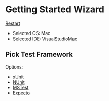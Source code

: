 <!--
GENERATED FILE - DO NOT EDIT
This file was generated by [MarkdownSnippets](https://github.com/SimonCropp/MarkdownSnippets).
Source File: /docs/mdsource/wiz/picktest_Mac_VisualStudioMac.source.md
To change this file edit the source file and then run MarkdownSnippets.
-->

# Getting Started Wizard

[Restart](/docs/readme.md)

* Selected OS: Mac
* Selected IDE: VisualStudioMac

## Pick Test Framework

Options:
 * [xUnit](result_Mac_VisualStudioMac_xUnit.md)
 * [NUnit](result_Mac_VisualStudioMac_NUnit.md)
 * [MSTest](result_Mac_VisualStudioMac_MSTest.md)
 * [Expecto](result_Mac_VisualStudioMac_Expecto.md)
